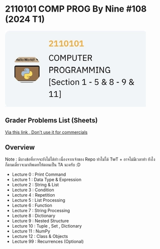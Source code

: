 # 2110101 COMP PROG By Nine #108 (2024 T1)
![This Pic](https://github.com/NuBFightForCP51Again/2110101-Computer-Programming/blob/main/101_Others/comp%20prog.png)

## Grader Problems List (Sheets)
[Via this link , Don't use it for commercials](https://docs.google.com/spreadsheets/d/1Lnr0fJUAuTAKb0WXEis1gX0B1XdrFbnvktUbIbZEKAQ/edit?gid=663663241#gid=663663241)

## Overview
Note : มีบางข้อที่อาจจะยังไม่ได้ทำ เนื่องจากเจ้าของ Repo ทำไม่ได้ TwT + อาจไม่มีเวลาทำ ยังไงก็ตามเดี๋ยวจะมาอัพเดทให้ตอนเป็น TA นะครับ :D
  - Lecture 0 : Print Command
  - Lecture 1 : Data Type & Expression
  - Lecture 2 : String & List
  - Lecture 3 : Condition
  - Lecture 4 : Repetition
  - Lecture 5 : List Processing
  - Lecture 6 : Function
  - Lecture 7 : String Processing
  - Lecture 8 : Dictionary
  - Lecture 9 : Nested Structure
  - Lecture 10 : Tuple , Set , Dictionary
  - Lecture 11 : NumPy
  - Lecture 12 : Class & Objects
  - Lecture 99 : Recurrences (Optional)

